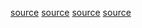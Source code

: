 [source](https://medium.com/@noufel.gouirhate/build-a-simple-chat-app-with-node-js-and-socket-io-ea716c093088)
[source](https://dev.to/paolodelia99/build-a-simple-chat-app-with-node-js-and-socket-io-apk)
[source](https://medium.com/better-programming/build-a-chat-app-in-node-js-with-room-functionality-6ebbd4b19133)
[source]()
